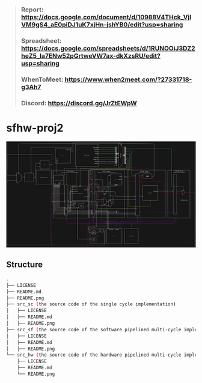 > ### Report: https://docs.google.com/document/d/10988V4THck_VjlVM9gS4_aE0piDJ1uK7xjHn-jshYB0/edit?usp=sharing
>
> ### Spreadsheet: https://docs.google.com/spreadsheets/d/1RUNOOiJ3DZ2heZ5_la7ENw52pGrtweVW7ax-dkXzsRU/edit?usp=sharing
>
> ### WhenToMeet: https://www.when2meet.com/?27331718-g3Ah7
>
> ### Discord: https://discord.gg/JrZtEWpW

# sfhw-proj2

![diagram](./README.png)

## Structure

```bash
.
├── LICENSE
├── README.md
├── README.png
├── src_sc (the source code of the single cycle implementation)
│   ├── LICENSE
│   ├── README.md
│   ├── README.png
├── src_sf (the source code of the software pipelined multi-cycle implementation)
│   ├── LICENSE
│   ├── README.md
│   ├── README.png
└── src_hw (the source code of the hardware pipelined multi-cycle implementation)
    ├── LICENSE
    ├── README.md
    └── README.png
```
